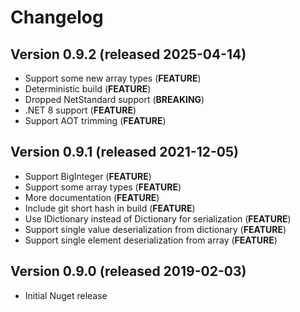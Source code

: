 # Changelog

## Version 0.9.2 (released 2025-04-14)
- Support some new array types (**FEATURE**)
- Deterministic build (**FEATURE**)
- Dropped NetStandard support (**BREAKING**)
- .NET 8 support (**FEATURE**)
- Support AOT trimming (**FEATURE**)

## Version 0.9.1 (released 2021-12-05)
- Support BigInteger (**FEATURE**)
- Support some array types (**FEATURE**)
- More documentation (**FEATURE**)
- Include git short hash in build (**FEATURE**)
- Use IDictionary instead of Dictionary for serialization (**FEATURE**)
- Support single value deserialization from dictionary (**FEATURE**)
- Support single element deserialization from array (**FEATURE**)

## Version 0.9.0 (released 2019-02-03)
- Initial Nuget release